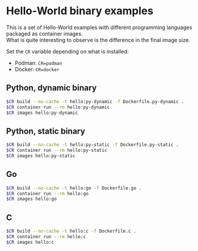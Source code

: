 # Hello-World binary examples

This is a set of Hello-World examples with different programming languages packaged as container images.  
What is quite interesting to observe is the difference in the final image size.

Set the `CR` variable depending on what is installed:
  - Podman: `CR=podman`
  - Docker: `CR=docker`

## Python, dynamic binary
```sh
$CR build --no-cache -t hello:py-dynamic -f Dockerfile.py-dynamic .
$CR container run --rm hello:py-dynamic
$CR images hello:py-dynamic
```

## Python, static binary
```sh
$CR build --no-cache -t hello:py-static -f Dockerfile.py-static .
$CR container run --rm hello:py-static
$CR images hello:py-static
```

## Go
```sh
$CR build --no-cache -t hello:go -f Dockerfile.go .
$CR container run --rm hello:go
$CR images hello:go
```

## C
```sh
$CR build --no-cache -t hello:c -f Dockerfile.c .
$CR container run --rm hello:c
$CR images hello:c
```
